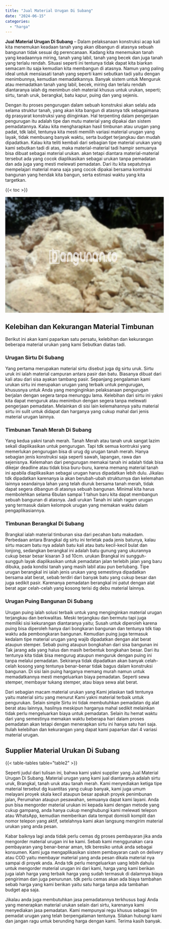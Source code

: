 ```yaml
---
title: "Jual Material Urugan Di Subang"
date: "2024-06-15"
categories: 
  - "harga"
---
```


**Jual Material Urugan Di Subang** – Dalam pelaksanaan konstruksi acap kali kita menemukan keadaan tanah yang akan dibangun di atasnya sebuah bangunan tidak sesuai dg perencanaan. Kadang kita menemukan tanah yang keadaannya miring, tanah yang labil, tanah yang becek dan juga tanah yang terlalu rendah. Situasi seperti ini tentunya tidak dapat kita biarkan semacam itu saja kemudian kita membangun di atasnya. Namun yang paling ideal untuk mensiasati tanah yang seperti kami sebutkan tadi yaitu dengan menimbunnya, kemudian memadatkannya. Banyak sistem untuk Menguruk atau memadatkan tanah yang labil, becek, miring dan terlalu rendah diantaranya ialah dg menimbun oleh material khusus untuk urukan, seperti; sirtu, tanah uruk, berangkal, batu kapur, puing dan yang sejenis.

Dengan itu proses pengurugan dalam sebuah konstruksi akan selalu ada selama struktur tanah, yang akan kita bangun di atasnya tdk sebagaimana dg prasyarat konstruksi yang diinginkan. Hal terpenting dalam pengerjaan pengurugan itu adalah tipe dan mutu material yang dipakai dan sistem pemadatannya. Kalau kita mengharapkan hasil timbunan atau urugan yang padat, tdk labil, tentunya kita mesti memilih variasi material urugan yang layak, tidak membuang banyak waktu, serta budget terjangkau dan mudah dipadatkan. Kalau kita teliti kembali dari sebagian tipe material urukan yang kami sebutkan tadi di atas, maka material-material tadi hampir semuanya bisa dibuat sebagai material urukan. akan tetapi diantara material-material tersebut ada yang cocok diaplikasikan sebagai urukan tanpa pemadatan dan ada juga yang mesti melewati pemadatan. Dari itu kita sepatutnya mempelajari material mana saja yang cocok dipakai bersama kontruksi bangunan yang hendak kita bangun, serta estimasi waktu yang kita targetkan.

{{< toc >}}

![Jual Material Urugan Di Subang](/images/jual-urugan-28.png)

## Kelebihan dan Kekurangan Material Timbunan

Berikut ini akan kami paparkan satu persatu, kelebihan dan kekurangan beberapa material urukan yang kami Sebutkan diatas tadi.

### Urugan Sirtu Di Subang

Yang pertama merupakan material sirtu disebut juga dg sirtu uruk. Sirtu uruk ini ialah material campuran antara pasir dan batu. Biasanya dibuat dari kali atau dari sisa ayakan tambang pasir. Sepanjang pengalaman kami urukan sirtu ini merupakan urugan yang terbaik untuk pengurugan, khususnya untuk Anda yang menginginkan pelaksanaan pengurugan berjalan dengan segera tanpa menunggu lama. Kelebihan dari sirtu ini yakni kita dapat menguruk atau menimbun dengan segera tanpa melewati pengerjaan pemadatan. Melainkan di sisi lain kelemahannya yaitu material sirtu ini sulit untuk didapat dan harganya yang cukup mahal dari jenis material urugan lainnya.

### Timbunan Tanah Merah Di Subang

Yang kedua yakni tanah merah. Tanah Merah atau tanah uruk sangat lazim sekali diaplikasikan untuk pengurugan. Tapi tdk semua kontruksi yang memerlukan pengurugan bisa di urug dg urugan tanah merah. Hanya sebagian jenis konstruksi saja seperti sawah, lapangan, rawa dan sejenisnya. Kelemahan dari pengurugan memakai tanah ini adalah tidak bisa dikejar deadline atau tidak bisa buru-buru, karena memang material tanah ini apabila diaplikasikan sebagai urugan harus dipadatkan lebih dulu. Jikalau tdk dipadatkan karenanya ia akan berubah-ubah strukturnya dan kelemahan lainnya seandainya lahan yang telah diuruk bersama tanah merah, tidak dapat segera dibangun di atasnya sebuah bangunan. Minimal kita harus membolehkan selama 6bulan sampai 1 tahun baru kita dapat membangun sebuah bangunan di atasnya. Jadi urukan Tanah ini ialah ragam urugan yang termasuk dalam kelompok urugan yang memakan waktu dalam pengaplikasiannya.

### Timbunan Berangkal Di Subang

Brangkal ialah material timbunan sisa dari pecahan batu makadam. Perbedaan antara Brangkal dg sirtu ini terletak pada jenis batunya, kalau sirtu macam batu nya adalah batu kali atau batu kecil-kecil bulat dan lonjong, sedangkan berangkal ini adalah batu gunung yang ukurannya cukup besar besar kisaran 3 sd 10cm. urukan Brangkal ini sungguh-sungguh layak diaplikasikan untuk pemadatan jalan terlebih jalan yang baru dibuka, pada kondisi tanah yang masih labil atau pun berlubang. Tipe urugan berangkal ini ialah jenis urukan yang semestinya dipadatkan bersama alat berat, sebab terdiri dari banyak batu yang cukup besar dan juga sedikit pasir. Karenanya pemadatan berangkal ini patut dengan alat berat agar celah-celah yang kosong terisi dg debu material lainnya.

### Urugan Puing Bangunan Di Subang

Urugan puing ialah solusi terbaik untuk yang menginginkan material urugan terjangkau dan berkwalitas. Meski terjangkau dan bermutu tapi juga memiliki sisi kekurangan diantaranya yaitu; Susah untuk diperoleh karena puing bisa diperoleh hanya dari bongkaran bangunan dan tentunya tdk tiap waktu ada pembongkaran bangunan. Kemudian puing juga termasuk kedalam tipe material urugan yang wajib dipadatkan dengan alat berat ataupun stemper. Sebab puing ataupun bongkahan dari sisa bangunan ini Tak jarang ada yang halus dan masih berbentuk bongkahan besar. Dari itu tentunya kita tidak bisa mengurug ataupun menguruk dengan puing ini tanpa melalui pemadatan. Sekiranya tidak dipadatkan akan banyak celah-celah kosong yang tentunya benar-benar tidak bagus dalam konstruksi bangunan. Di sisi lain puing harganya memang murah namun untuk memadatkannya mesti mengeluarkan biaya pemadatan. Seperti sewa stemper, membayar tukang stemper, atau biaya sewa alat berat.

Dari sebagian macam material urukan yang Kami jelaskan tadi tentunya yaitu material sirtu yang menurut Kami yakni material terbaik untuk pengurukan. Selain simple Sirtu ini tidak membutuhkan pemadatan dg alat berat atau lainnya, hasilnya meskipun harganya mahal sedikit melainkan tidak perlu mengeluarkan biaya untuk pemadatan. Selain itu hemat waktu dari yang semestinya memakan waktu beberapa hari dalam proses pemadatan akan tetapi dengan menerapkan sirtu ini hanya satu hari saja. Itulah kelebihan dan kekurangan yang dapat kami paparkan dari 4 variasi material urugan.

## Supplier Material Urukan Di Subang

{{< table-tables table="table2" >}}

Seperti judul dari tulisan ini, bahwa kami yakni supplier yang Jual Material Urugan Di Subang. Material urugan yang kami jual diantaranya adalah sirtu uruk, Brangkal, tanah uruk atau tanah merah. Kami menyediakan ketiga tipe material tersebut dg kuantitas yang cukup banyak, kami juga umum melayani proyek skala kecil ataupun besar apakah proyek penimbunan jalan, Perumahan ataupun pesawahan, semuanya dapat kami layani. Anda pun bisa mengorder material urukan ini kepada kami dengan metode yang cukup gampang, anda hanya cukup menghubungi kami melewati telepon atau WhatsApp, kemudian memberikan data tempat domisili komplit dan nomor telepon yang aktif, setelahnya kami akan langsung mengirim material urukan yang anda pesan.

Kabar baiknya lagi anda tidak perlu cemas dg proses pembayaran jika anda mengorder material urugan ini ke kami. Sebab kami menggunakan cara pembayaran yang benar-benar aman, tdk beresiko untuk anda sebagai konsumen. Kami juga mengaplikasikan sistem pembayaran cash on delivery atau COD yaitu membayar material yang anda pesan dikala material nya sampai di proyek anda. Anda tdk perlu mengeluarkan uang lebih dahulu untuk mengorder material urugan ini dari kami, harga yang kami berikan juga ialah harga yang terbaik harga yang sudah termasuk di dalamnya biaya pengiriman dan juga penurunan. tdk perlu cemas akan ada biaya tambahan sebab harga yang kami berikan yaitu satu harga tanpa ada tambahan budget apa saja.

Jikalau anda juga membutuhkan jasa pemadatannya terkhusus bagi Anda yang menerapkan material urukan selain dari sirtu, karenanya kami menyediakan jasa pemadatan. Kami mempunyai regu khusus sebagai tim pemadat urugan yang telah berpengalaman tentunya. Silakan hubungi kami dan jangan ragu untuk berunding harga dengan kami. Terima kasih banyak.
